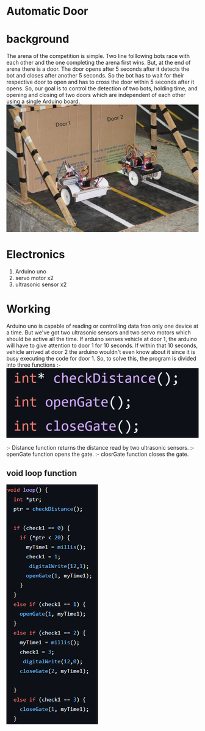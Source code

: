 # Automatic Door
 # background 
The arena of the competition is simple. Two line folllowing bots race with each other and the one completing the arena first wins. But, at the end of arena there is a door. The door opens after 5 seconds after it detects the bot and closes after another 5 seconds. So the bot has to wait for their respective door to open and has to cross the door within 5 seconds after it opens. So, our goal is to control the detection of two bots, holding time,  and opening and closing of two doors which are independent of each other using a single Arduino board.
![img](https://github.com/Sanjog34/automaticDoor/blob/main/images/door.jpg)

 
# Electronics
1. Arduino uno
2. servo motor x2
3. ultrasonic sensor x2



  # Working

 Arduino uno is capable of reading or controlling data fron only one device at a time. But we've got two ultrasonic sensors and two servo motors which should be active all the time. If arduino senses vehicle at door 1, the arduino will have to give attention to door 1 for 10 seconds. If within that 10 seconds, vehicle arrived at door 2 the arduino wouldn't even know about it since it is busy executing the code for door 1. So, to solve this, the program is divided into three functions :-
 ![img](https://github.com/Sanjog34/automaticDoor/blob/main/images/functions.png)

 :- Distance function returns the distance read by two ultrasonic sensors.
 :- openGate function opens the gate.
 :- closrGate function closes the gate.

 ## void loop function
 ![img](https://github.com/Sanjog34/automaticDoor/blob/main/images/loop.png)
